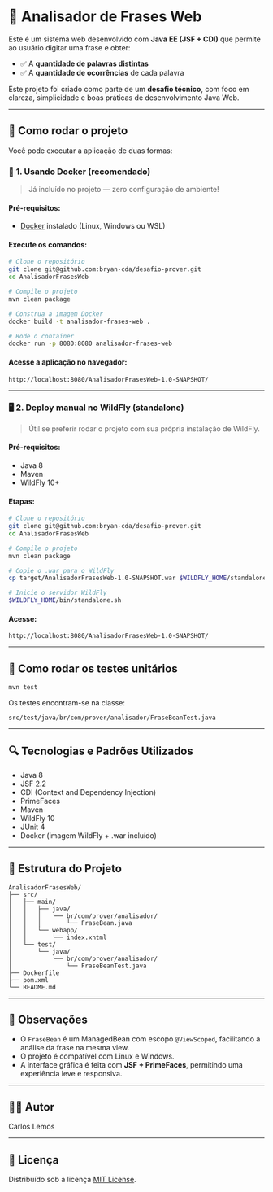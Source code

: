 # 🧠 Analisador de Frases Web

Este é um sistema web desenvolvido com **Java EE (JSF + CDI)** que permite ao usuário digitar uma frase e obter:

- ✅ A **quantidade de palavras distintas**
- ✅ A **quantidade de ocorrências** de cada palavra

Este projeto foi criado como parte de um **desafio técnico**, com foco em clareza, simplicidade e boas práticas de desenvolvimento Java Web.

---

## 🚀 Como rodar o projeto

Você pode executar a aplicação de duas formas:

### 🔧 **1. Usando Docker (recomendado)**

> Já incluído no projeto — zero configuração de ambiente!

#### Pré-requisitos:

- [Docker](https://www.docker.com/) instalado (Linux, Windows ou WSL)

#### Execute os comandos:

```bash
# Clone o repositório
git clone git@github.com:bryan-cda/desafio-prover.git
cd AnalisadorFrasesWeb

# Compile o projeto
mvn clean package

# Construa a imagem Docker
docker build -t analisador-frases-web .

# Rode o container
docker run -p 8080:8080 analisador-frases-web
```

#### Acesse a aplicação no navegador:

```
http://localhost:8080/AnalisadorFrasesWeb-1.0-SNAPSHOT/
```

---

### 🖥️ **2. Deploy manual no WildFly (standalone)**

> Útil se preferir rodar o projeto com sua própria instalação de WildFly.

#### Pré-requisitos:

- Java 8
- Maven
- WildFly 10+

#### Etapas:

```bash
# Clone o repositório
git clone git@github.com:bryan-cda/desafio-prover.git
cd AnalisadorFrasesWeb

# Compile o projeto
mvn clean package

# Copie o .war para o WildFly
cp target/AnalisadorFrasesWeb-1.0-SNAPSHOT.war $WILDFLY_HOME/standalone/deployments/

# Inicie o servidor WildFly
$WILDFLY_HOME/bin/standalone.sh
```

#### Acesse:

```
http://localhost:8080/AnalisadorFrasesWeb-1.0-SNAPSHOT/
```

---

## 🧪 Como rodar os testes unitários

```bash
mvn test
```

Os testes encontram-se na classe:

```
src/test/java/br/com/prover/analisador/FraseBeanTest.java
```

---

## 🔍 Tecnologias e Padrões Utilizados

- Java 8
- JSF 2.2
- CDI (Context and Dependency Injection)
- PrimeFaces
- Maven
- WildFly 10
- JUnit 4
- Docker (imagem WildFly + .war incluído)

---

## 📂 Estrutura do Projeto

```
AnalisadorFrasesWeb/
├── src/
│   ├── main/
│   │   ├── java/
│   │   │   └── br/com/prover/analisador/
│   │   │       └── FraseBean.java
│   │   └── webapp/
│   │       └── index.xhtml
│   └── test/
│       └── java/
│           └── br/com/prover/analisador/
│               └── FraseBeanTest.java
├── Dockerfile
├── pom.xml
└── README.md
```

---

## 💬 Observações

- O `FraseBean` é um ManagedBean com escopo `@ViewScoped`, facilitando a análise da frase na mesma view.
- O projeto é compatível com Linux e Windows.
- A interface gráfica é feita com **JSF + PrimeFaces**, permitindo uma experiência leve e responsiva.

---

## 👨‍💻 Autor

Carlos Lemos

---

## 📄 Licença

Distribuído sob a licença [MIT License](LICENSE).
